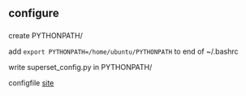 ## configure

### 
create PYTHONPATH/

add
`export PYTHONPATH=/home/ubuntu/PYTHONPATH`
to end of ~/.bashrc

write superset_config.py in PYTHONPATH/

configfile [site](https://github.com/apache/superset/blob/master/superset/config.py)